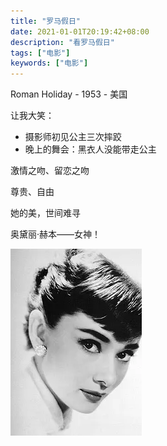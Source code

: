 ```yaml
---
title: "罗马假日"
date: 2021-01-01T20:19:42+08:00
description: "看罗马假日"
tags: ["电影"]
keywords: ["电影"]
---
```


Roman Holiday - 1953 - 美国

让我大笑：

- 摄影师初见公主三次摔跤
- 晚上的舞会：黑衣人没能带走公主

激情之吻、留恋之吻

尊贵、自由

她的美，世间难寻

奥黛丽·赫本——女神！

![audrey-hepburn.png](/images/audrey-hepburn.png)
